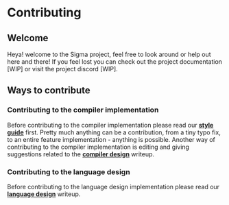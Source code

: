# Contributing

## Welcome
Heya! welcome to the Sigma project, feel free to look around or help out here and there! If you feel lost you can check out the project documentation [WIP] or visit the project discord [WIP].

## Ways to contribute

### Contributing to the compiler implementation
Before contributing to the compiler implementation please read our [**style guide**](STYLE.md) first. Pretty much anything can be a contribution, from a tiny typo fix, to an entire feature implementation - anything is possible. 
Another way of contributing to the compiler implementation is editing and giving suggestions related to the [**compiler design**](COMPILER_DESIGN.md) writeup. 

### Contributing to the language design
Before contributing to the language design implementation please read our [**language design**](LANGUAGE_DESIGN.md) writeup.
